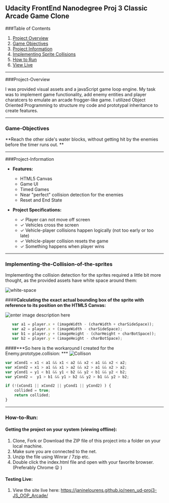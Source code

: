 **Udacity FrontEnd Nanodegree Proj 3**
Classic Arcade Game Clone
---

###Table of Contents
1. [Project Overview](#project-overview)
2. [Game Objectives](#game-objectives)
2. [Project Information](#project-information)
3. [Implementing Sprite Collisions](#implementing-the-collision-of-the-sprites)
7. [How to Run](#how-to-run)
9. [View Live](https://janinelourens.github.io/neen_ud-proj3-JS_OOP_Arcade/)

---

###Project-Overview

I was provided visual assets and a javaScript game loop engine. My task was to implement game functionality, add enemy entities and player charatcers to emulate an arcade frogger-like game.  I utilized Object Oriented Programming to structure my code and prototypal inheritance to create features.

---


### Game-Objectives

**Reach the other side's water blocks, without getting hit by the enemies before the timer runs out. **

---


###Project-Information

- **Features:**
  - HTML5 Canvas
  -  Game UI
  - Timed Games
  - Near "perfect" collision detection for the enemies
  - Reset and End State

- **Project Specifications:**
  - ✓  Player can not move off screen
  - ✓  Vehicles cross the screen
  - ✓  Vehicle-player collisions happen logically (not too early or too late)
  - ✓  Vehicle-player collision resets the game
  - ✓  Something happens when player wins

---

### Implementing-the-Collision-of-the-sprites
Implementing the collision detection for the sprites required a little bit more thought, as the provided assets have white space around them:

![white-space](https://www.dropbox.com/s/ycxm4kq1qds3vls/3_collision.jpg?raw=1)

####**Calculating the exact actual bounding box of the sprite with reference to its position on the HTML5 Canvas:**

![enter image description here](https://www.dropbox.com/s/vllmjpfqud0opko/3_explanationforSprite-collision.jpg?raw=1)

```javascript
   var a1 = player.x + (imageWidth - (charWidth + charSideSpace));
   var a2 = player.x + (imageWidth - charSideSpace);
   var b1 = player.y + (imageHeight - (charHeight + charBotSpace));
   var b2 = player.y + (imageHeight - charBotSpace);
```


####***So here is the workaround I created for the Enemy.prototype.collision: ***
![Collison](https://www.dropbox.com/s/a3vziucds4wc9n6/4_perfect-collision-detection.jpg?raw=1)


```javascript
var xCond1 = x1 < a1 && x1 < a2 && x2 < a1 && x2 < a2;
var xCond2 = x1 > a1 && x1 > a2 && x2 > a1 && x2 > a2;
var yCond1 = y1 < b1 && y1 < b2 && y2 < b1 && y2 < b2;
var yCond2 =  y1 > b1 && y1 > b2 && y2 > b1 && y2 > b2;

if (!(xCond1 || xCond2 || yCond1 || yCond2) ) {
    collided = true;
    return collided;
}
```
---
### How-to-Run:

#### **Getting the project on your system (viewing offline):**

1. Clone, Fork or Download the ZIP file of this project into a folder on your local machine.
2. Make sure you are connected to the net.
3. Unzip the file using Winrar / 7zip etc.
4. Double click the index.html file and open with your favorite browser. (Preferably Chrome :stuck_out_tongue: )

#### **Testing Live:**
1. View the site live here: https://janinelourens.github.io/neen_ud-proj3-JS_OOP_Arcade/

